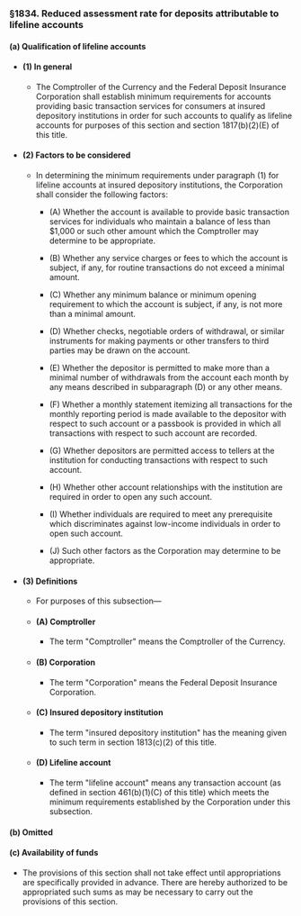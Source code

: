 ### §1834. Reduced assessment rate for deposits attributable to lifeline accounts
#### (a) Qualification of lifeline accounts
* #### (1) In general
  * The Comptroller of the Currency and the Federal Deposit Insurance Corporation shall establish minimum requirements for accounts providing basic transaction services for consumers at insured depository institutions in order for such accounts to qualify as lifeline accounts for purposes of this section and section 1817(b)(2)(E) of this title.

* #### (2) Factors to be considered
  * In determining the minimum requirements under paragraph (1) for lifeline accounts at insured depository institutions, the Corporation shall consider the following factors:

    * (A) Whether the account is available to provide basic transaction services for individuals who maintain a balance of less than $1,000 or such other amount which the Comptroller may determine to be appropriate.

    * (B) Whether any service charges or fees to which the account is subject, if any, for routine transactions do not exceed a minimal amount.

    * (C) Whether any minimum balance or minimum opening requirement to which the account is subject, if any, is not more than a minimal amount.

    * (D) Whether checks, negotiable orders of withdrawal, or similar instruments for making payments or other transfers to third parties may be drawn on the account.

    * (E) Whether the depositor is permitted to make more than a minimal number of withdrawals from the account each month by any means described in subparagraph (D) or any other means.

    * (F) Whether a monthly statement itemizing all transactions for the monthly reporting period is made available to the depositor with respect to such account or a passbook is provided in which all transactions with respect to such account are recorded.

    * (G) Whether depositors are permitted access to tellers at the institution for conducting transactions with respect to such account.

    * (H) Whether other account relationships with the institution are required in order to open any such account.

    * (I) Whether individuals are required to meet any prerequisite which discriminates against low-income individuals in order to open such account.

    * (J) Such other factors as the Corporation may determine to be appropriate.

* #### (3) Definitions
  * For purposes of this subsection—

  * #### (A) Comptroller
    * The term "Comptroller" means the Comptroller of the Currency.

  * #### (B) Corporation
    * The term "Corporation" means the Federal Deposit Insurance Corporation.

  * #### (C) Insured depository institution
    * The term "insured depository institution" has the meaning given to such term in section 1813(c)(2) of this title.

  * #### (D) Lifeline account
    * The term "lifeline account" means any transaction account (as defined in section 461(b)(1)(C) of this title) which meets the minimum requirements established by the Corporation under this subsection.

#### (b) Omitted
#### (c) Availability of funds
* The provisions of this section shall not take effect until appropriations are specifically provided in advance. There are hereby authorized to be appropriated such sums as may be necessary to carry out the provisions of this section.